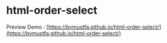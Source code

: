 # html-order-select

Preview Demo : [https://bymustfa.github.io/html-order-select/](https://bymustfa.github.io/html-order-select/)

